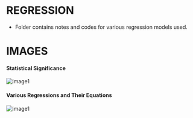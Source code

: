 # REGRESSION

- Folder contains notes and codes for various regression models used.

# IMAGES

#### Statistical Significance 

![image1](https://raw.githubusercontent.com/navnit75/learn_ml/master/Notes/02-Regressions/Statistical%20Significance.png)

#### Various Regressions and Their Equations

![image1](https://github.com/navnit75/learn_ml/raw/master/Notes/02-Regressions/Various%20Regressions.png)
